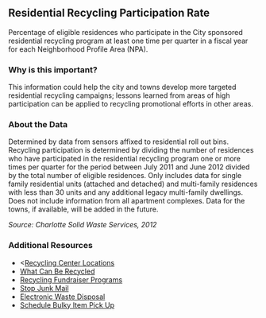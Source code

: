 ## Residential Recycling Participation Rate
Percentage of eligible residences who participate in the City sponsored residential recycling program at least one time per quarter in a fiscal year for each Neighborhood Profile Area (NPA).

### Why is this important?
This information could help the city and towns develop more targeted residential recycling campaigns; lessons learned from areas of high participation can be applied to recycling promotional efforts in other areas.

### About the Data
Determined by data from sensors affixed to residential roll out bins.  Recycling participation is determined by dividing the number of residences who have participated in the residential recycling program one or more times per quarter for the period between July 2011 and June 2012 divided by the total number of eligible residences. Only includes data for single family residential units (attached and detached) and multi-family residences with less than 30 units and any additional legacy multi-family dwellings.  Does not include information from all apartment complexes. Data for the towns, if available, will be added in the future.

_Source: Charlotte Solid Waste Services, 2012_

### Additional Resources
+ <[Recycling Center Locations](http://charmeck.org/mecklenburg/county/SolidWaste/RecyclingDropOffCenters/Pages/default.aspx)
+ [What Can Be Recycled](http://charmeck.org/city/charlotte/SWS/CurbIt/Recycling/Pages/Home.aspx)
+ [Recycling Fundraiser Programs](http://charmeck.org/mecklenburg/county/SolidWaste/SchoolandKidsRecycleCorner/Pages/RecyclingFundraiserPrograms.aspx)
+ [Stop Junk Mail](http://www.catalogchoice.org/communities)
+ [Electronic Waste Disposal](http://charmeck.org/city/charlotte/SWS/FAQ/Pages/ElectronicWasteLandfillBan.aspx)
+ [Schedule Bulky Item Pick Up](http://charmeck.org/city/charlotte/SWS/CurbIt/BulkyItems/Pages/Home.aspx)

